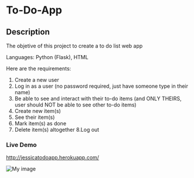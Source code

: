 # To-Do-App

## Description
The objetive of this project to create a to do list web app

Languages: Python (Flask), HTML

Here are the requirements:
1. Create a new user
2. Log in as a user (no password required, just have someone type in their name)
3. Be able to see and interact with their to-do items (and ONLY THEIRS, user should NOT be able to see other to-do items)
4. Create new item(s)
5. See their item(s)
6. Mark item(s) as done
7. Delete item(s) altogether
8.Log out


### Live Demo
http://jessicatodoapp.herokuapp.com/

![My image](http://g.recordit.co/L4asN4ScS8.gif)
